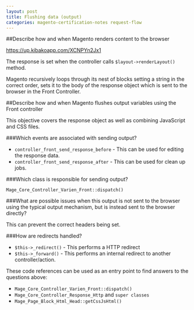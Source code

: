 ```yaml
---
layout: post
title: Flushing data (output)
categories: magento-certification-notes request-flow
---
```


##Describe how and when Magento renders content to the browser

https://up.kibakoapp.com/XCNPYn2Jx1

The response is set when the controller calls `$layout->renderLayout()` method. 

Magento recursively loops through its nest of blocks setting a string in the correct order, sets it to the body of the response object which is sent to the browser in the Front Controller. 

##Describe how and when Magento flushes output variables using the Front controller


This objective covers the response object as well as combining JavaScript and CSS files.

###Which events are associated with sending output?

- `controller_front_send_response_before` - This can be used for editing the response data.
- `controller_front_send_response_after` - This can be used for clean up jobs.

###Which class is responsible for sending output?

`Mage_Core_Controller_Varien_Front::dispatch()`

###What are possible issues when this output is not sent to the browser  using the typical output mechanism, but is instead sent to the browser directly?

This can prevent the correct headers being set.

###How are redirects handled?


- `$this->_redirect()` - This performs a HTTP redirect
- `$this->_forward()` - This performs an internal redirect to another controller/action. 



These code references can be used as an entry point to find answers to the questions above:

- `Mage_Core_Controller_Varien_Front::dispatch()`
- `Mage_Core_Controller_Response_Http` and `super classes`
- `Mage_Page_Block_Html_Head::getCssJsHtml()`
